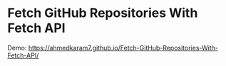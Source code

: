 # Fetch GitHub Repositories With Fetch API

Demo: https://ahmedkaram7.github.io/Fetch-GitHub-Repositories-With-Fetch-API/
